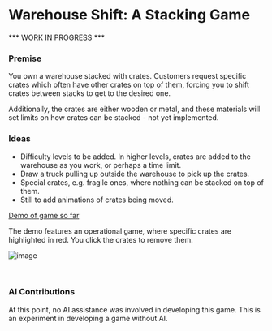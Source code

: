 # Warehouse Shift: A Stacking Game

*** WORK IN PROGRESS ***

### Premise

You own a warehouse stacked with crates. 
Customers request specific crates which often have other crates on top of them, forcing you to shift crates between stacks to get to the desired one.

Additionally, the crates are either wooden or metal, and these materials will set limits on how crates can be stacked - not yet implemented.

### Ideas

* Difficulty levels to be added. In higher levels, crates are added to the warehouse as you work, or perhaps a time limit.
* Draw a truck pulling up outside the warehouse to pick up the crates.
* Special crates, e.g. fragile ones, where nothing can be stacked on top of them.
* Still to add animations of crates being moved.

<a href='https://zenrajko.github.io/warehouse-shift/' target="_blank">Demo of game so far</a>

The demo features an operational game, where specific crates are highlighted in red. You click the crates to remove them.

![image](https://github.com/user-attachments/assets/8ecd517e-c228-4109-a79a-b67772bd5337)


<br>

### AI Contributions

At this point, no AI assistance was involved in developing this game. This is an experiment in developing a game without AI.
